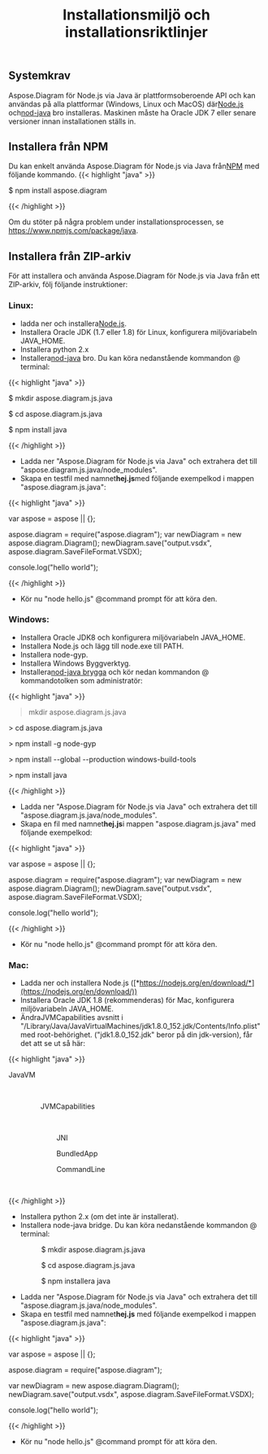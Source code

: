 ﻿---
title: Installationsmiljö och installationsriktlinjer
type: docs
weight: 20
url: /sv/java/setup-environment-and-installation-guidelines/
description: Visio Diagram Node.js via Java är plattformsoberoende API och kan användas på vilken plattform som helst (Windows, Linux och MacOS) där Node.js och nod-java-brygga är installerade. Det kan installeras från NPM och ZIP-arkiv.
---
## **Systemkrav**
 Aspose.Diagram för Node.js via Java är plattformsoberoende API och kan användas på alla plattformar (Windows, Linux och MacOS) där[Node.js](https://nodejs.org/en/download/) och[nod-java](https://github.com/joeferner/node-java) bro installeras. Maskinen måste ha Oracle JDK 7 eller senare versioner innan installationen ställs in.
## **Installera från NPM**
 Du kan enkelt använda Aspose.Diagram för Node.js via Java från[NPM](https://www.npmjs.com/package/aspose.diagram) med följande kommando.
{{< highlight "java" >}}

 $ npm install aspose.diagram

{{< /highlight >}}

Om du stöter på några problem under installationsprocessen, se https://www.npmjs.com/package/java.

## **Installera från ZIP-arkiv**
För att installera och använda Aspose.Diagram för Node.js via Java från ett ZIP-arkiv, följ följande instruktioner:
### **Linux:**
-  ladda ner och installera[Node.js](https://nodejs.org/en/download/).
- Installera Oracle JDK (1.7 eller 1.8) för Linux, konfigurera miljövariabeln JAVA_HOME.
- Installera python 2.x
-  Installera[nod-java](https://github.com/joeferner/node-java) bro. Du kan köra nedanstående kommandon @ terminal:



{{< highlight "java" >}}

 $ mkdir aspose.diagram.js.java

$ cd aspose.diagram.js.java

$ npm install java

{{< /highlight >}}



- Ladda ner "Aspose.Diagram för Node.js via Java" och extrahera det till "aspose.diagram.js.java/node_modules".
- Skapa en testfil med namnet**hej.js**med följande exempelkod i mappen "aspose.diagram.js.java":

{{< highlight "java" >}}

 var aspose = aspose || {};

aspose.diagram = require("aspose.diagram");
var newDiagram = new aspose.diagram.Diagram();
newDiagram.save("output.vsdx", aspose.diagram.SaveFileFormat.VSDX);

console.log("hello world");

{{< /highlight >}}

- Kör nu "node hello.js" @command prompt för att köra den.
### **Windows:**
- Installera Oracle JDK8 och konfigurera miljövariabeln JAVA_HOME.
- Installera Node.js och lägg till node.exe till PATH.
- Installera node-gyp.
- Installera Windows Byggverktyg.
-  Installera[nod-java brygga](https://www.npmjs.com/package/java) och kör nedan kommandon @ kommandotolken som administratör:



{{< highlight "java" >}}

 > mkdir aspose.diagram.js.java

\> cd aspose.diagram.js.java

\> npm install -g node-gyp

\> npm install --global --production windows-build-tools

\> npm install java

{{< /highlight >}}

- Ladda ner "Aspose.Diagram för Node.js via Java" och extrahera det till "aspose.diagram.js.java/node_modules".
-  Skapa en fil med namnet**hej.js**i mappen "aspose.diagram.js.java" med följande exempelkod:

{{< highlight "java" >}}

 var aspose = aspose || {};

aspose.diagram = require("aspose.diagram");
var newDiagram = new aspose.diagram.Diagram();
newDiagram.save("output.vsdx", aspose.diagram.SaveFileFormat.VSDX);

console.log("hello world");

{{< /highlight >}}

- Kör nu "node hello.js" @command prompt för att köra den.
### **Mac:**
- Ladda ner och installera Node.js ([*https://nodejs.org/en/download/*](https://nodejs.org/en/download/))
- Installera Oracle JDK 1.8 (rekommenderas) för Mac, konfigurera miljövariabeln JAVA_HOME.
-  Ändra<key>JVMCapabilities</key> avsnitt i "/Library/Java/JavaVirtualMachines/jdk1.8.0_152.jdk/Contents/Info.plist" med root-behörighet. ("jdk1.8.0_152.jdk" beror på din jdk-version), får det att se ut så här:



{{< highlight "java" >}}

 <key>JavaVM</key>

        <dict>

                <key>JVMCapabilities</key>

                <array>

                        <string>JNI</string>

                        <string>BundledApp</string>

                        <string>CommandLine</string>

                </array>

{{< /highlight >}}



- Installera python 2.x (om det inte är installerat).
- Installera node-java bridge. Du kan köra nedanstående kommandon @ terminal:

`         `$ mkdir aspose.diagram.js.java

`         `$ cd aspose.diagram.js.java

`         `$ npm installera java

- Ladda ner "Aspose.Diagram för Node.js via Java" och extrahera det till "aspose.diagram.js.java/node_modules".
-  Skapa en testfil med namnet**hej.js** med följande exempelkod i mappen "aspose.diagram.js.java":



{{< highlight "java" >}}

 var aspose = aspose || {};

aspose.diagram = require("aspose.diagram");

var newDiagram = new aspose.diagram.Diagram();
newDiagram.save("output.vsdx", aspose.diagram.SaveFileFormat.VSDX);

console.log("hello world");

{{< /highlight >}}

- Kör nu "node hello.js" @command prompt för att köra den.
